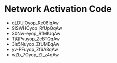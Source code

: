 # Network Activation Code
* qLDUjOyop_Re06IqAw
* 9ISWHOyop_RfUpQqAw
* 30Nw-eyop_RfMIUqAw
* TjQPvuyop_ZeBTQqAw
* 3ls5Nuyop_ZfUMEqAw
* yv-PFuyop_Zf6A8qAw
* wZb_7Oyop_Zf_z4qAw